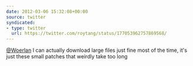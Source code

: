 ```yaml
---
date: 2012-03-06 15:32:08+00:00
source: twitter
syndicated:
- type: twitter
  url: https://twitter.com/roytang/status/177053962757869568/
---
```


[@Woerlan](https://twitter.com/Woerlan/) I can actually download large files just fine most of the time, it's just these small patches that weirdly take too long
